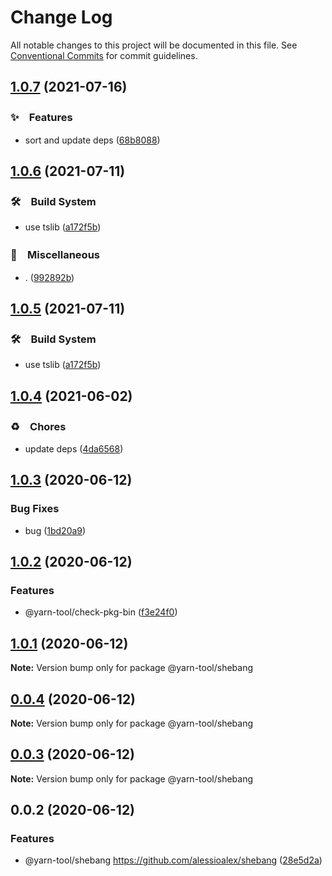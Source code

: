 # Change Log

All notable changes to this project will be documented in this file.
See [Conventional Commits](https://conventionalcommits.org) for commit guidelines.

## [1.0.7](https://github.com/bluelovers/ws-yarn-workspaces/compare/@yarn-tool/shebang@1.0.6...@yarn-tool/shebang@1.0.7) (2021-07-16)


### ✨　Features

* sort and update deps ([68b8088](https://github.com/bluelovers/ws-yarn-workspaces/commit/68b80888dade4eb368927afdd50066488014ecbd))





## [1.0.6](https://github.com/bluelovers/ws-yarn-workspaces/compare/@yarn-tool/shebang@1.0.4...@yarn-tool/shebang@1.0.6) (2021-07-11)


### 🛠　Build System

* use tslib ([a172f5b](https://github.com/bluelovers/ws-yarn-workspaces/commit/a172f5b85b6b74256ebc8707435e0756adfd533a))


### 🔖　Miscellaneous

* . ([992892b](https://github.com/bluelovers/ws-yarn-workspaces/commit/992892bbf110cad2a8ee559521fc64506700e228))





## [1.0.5](https://github.com/bluelovers/ws-yarn-workspaces/compare/@yarn-tool/shebang@1.0.4...@yarn-tool/shebang@1.0.5) (2021-07-11)


### 🛠　Build System

* use tslib ([a172f5b](https://github.com/bluelovers/ws-yarn-workspaces/commit/a172f5b85b6b74256ebc8707435e0756adfd533a))





## [1.0.4](https://github.com/bluelovers/ws-yarn-workspaces/compare/@yarn-tool/shebang@1.0.3...@yarn-tool/shebang@1.0.4) (2021-06-02)


### ♻️　Chores

* update deps ([4da6568](https://github.com/bluelovers/ws-yarn-workspaces/commit/4da65683a914d70a296533568d412df3f9a90e93))





## [1.0.3](https://github.com/bluelovers/ws-yarn-workspaces/compare/@yarn-tool/shebang@1.0.2...@yarn-tool/shebang@1.0.3) (2020-06-12)


### Bug Fixes

* bug ([1bd20a9](https://github.com/bluelovers/ws-yarn-workspaces/commit/1bd20a9e5943182efbde5343c6d103fac5e1d99b))





## [1.0.2](https://github.com/bluelovers/ws-yarn-workspaces/compare/@yarn-tool/shebang@1.0.1...@yarn-tool/shebang@1.0.2) (2020-06-12)


### Features

* @yarn-tool/check-pkg-bin ([f3e24f0](https://github.com/bluelovers/ws-yarn-workspaces/commit/f3e24f09a1f6b2e8f06442b36debe969609478d0))





## [1.0.1](https://github.com/bluelovers/ws-yarn-workspaces/compare/@yarn-tool/shebang@0.0.4...@yarn-tool/shebang@1.0.1) (2020-06-12)

**Note:** Version bump only for package @yarn-tool/shebang





## [0.0.4](https://github.com/bluelovers/ws-yarn-workspaces/compare/@yarn-tool/shebang@0.0.3...@yarn-tool/shebang@0.0.4) (2020-06-12)

**Note:** Version bump only for package @yarn-tool/shebang





## [0.0.3](https://github.com/bluelovers/ws-yarn-workspaces/compare/@yarn-tool/shebang@0.0.2...@yarn-tool/shebang@0.0.3) (2020-06-12)

**Note:** Version bump only for package @yarn-tool/shebang





## 0.0.2 (2020-06-12)


### Features

* @yarn-tool/shebang https://github.com/alessioalex/shebang ([28e5d2a](https://github.com/bluelovers/ws-yarn-workspaces/commit/28e5d2a1aa07732a673c52911c6ef92d276361d4))
